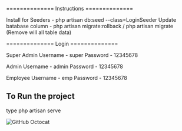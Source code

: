 ============== Instructions ==============

Install for Seeders - php artisan db:seed --class=LoginSeeder
Update batabase column - php artisan migrate:rollback / php artisan migrate (Remove will all table data)

============== Login ==============

Super Admin
Username - super
Password - 12345678

Admin
Username - admin
Password - 12345678

Employee
Username - emp
Password - 12345678

## To Run the project
type
php artisan serve

![GitHub Octocat](https://github.githubassets.com/images/modules/logos_page/Octocat.png)
